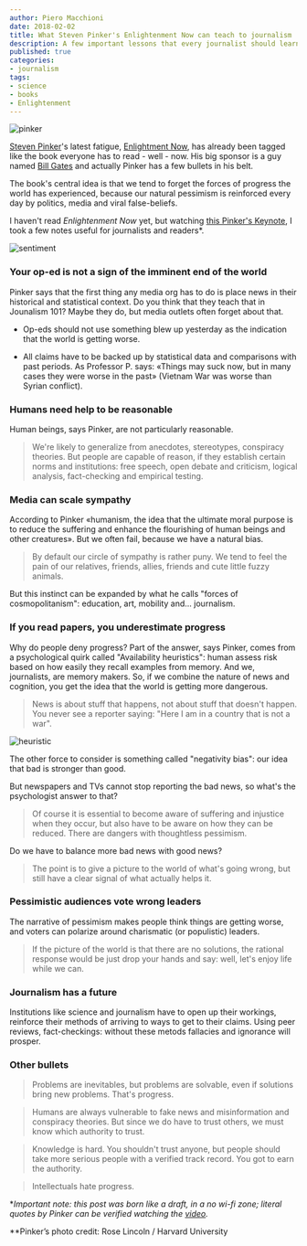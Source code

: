 ```yaml
---
author: Piero Macchioni
date: 2018-02-02
title: What Steven Pinker's Enlightenment Now can teach to journalism
description: A few important lessons that every journalist should learn from Enlightenment Now by Harvard cognitive psychologist Steven Pinker.
published: true
categories:
- journalism
tags:
- science
- books
- Enlightenment
---
```


![pinker](/images/vault/pinker.jpg)

[Steven Pinker](https://en.wikipedia.org/wiki/Steven_Pinker)'s latest fatigue, [Enlightment Now](https://www.penguinrandomhouse.com/books/317051/enlightenment-now-by-steven-pinker/9780525427575/), has already been tagged like the book everyone has to read - well - now. His big sponsor is a guy named [Bill Gates](https://qz.com/1192746/bill-gates-book-recommendation-steven-pinkers-enlightenment-now/) and actually Pinker has a few bullets in his belt. 

The book's central idea is that we tend to forget the forces of progress the world has experienced, because our natural pessimism is reinforced every day by politics, media and viral false-beliefs.

I haven't read _Enlightenment Now_ yet, but watching [this Pinker's Keynote](https://www.youtube.com/watch?v=1s2qyYQIRQE), I took a few notes useful for journalists and readers*.  

![sentiment](/images/vault/sentiment.jpg)

### Your op-ed is not a sign of the imminent end of the world 
Pinker says that the first thing any media org has to do is place news in their historical and statistical context. Do you think that they teach that in Jounalism 101? Maybe they do, but media outlets often forget about that.

- Op-eds should not use something blew up yesterday as the indication that the world is getting worse.

- All claims have to be backed up by statistical data and comparisons with past periods. As Professor P. says: «Things may suck now, but in many cases they were worse in the past» (Vietnam War was worse than Syrian conflict).


### Humans need help to be reasonable
Human beings, says Pinker, are not particularly reasonable. 

>We're likely to generalize from anecdotes, stereotypes, conspiracy theories. But people are capable of reason, if they establish certain norms and institutions: free speech, open debate and criticism, logical analysis, fact-checking and empirical testing.

### Media can scale sympathy
According to Pinker «humanism, the idea that the ultimate moral purpose is to reduce the suffering and enhance the flourishing of human beings and other creatures». But we often fail, because we have a natural bias. 

>By default our circle of sympathy is rather puny. We tend to feel the pain of our relatives, friends, allies, friends and cute little fuzzy animals. 

But this instinct can be expanded by what he calls "forces of cosmopolitanism": education, art, mobility and... journalism.


### If you read papers, you underestimate progress
Why do people deny progress? Part of the answer, says Pinker, comes from a psychological quirk called "Availability heuristics": human assess risk based on how easily they recall examples from memory. 
And we, journalists, are memory makers. So, if we combine the nature of news and cognition, you get the idea that the world is getting more dangerous. 

>News is about stuff that happens, not about stuff that doesn't happen. You never see a reporter saying: "Here I am in a country that is not a war". 

![heuristic](/images/vault/heuristic.jpg)

The other force to consider is something called "negativity bias": our idea that bad is stronger than good.

But newspapers and TVs cannot stop reporting the bad news, so what's the psychologist answer to that? 

>Of course it is essential to become aware of suffering and injustice when they occur, but also have to be aware on how they can be reduced. There are dangers with thoughtless pessimism.

Do we have to balance more bad news with good news?

>The point is to give a picture to the world of what's going wrong, but still have a clear signal of what actually helps it.

### Pessimistic audiences vote wrong leaders
The narrative of pessimism makes people think things are getting worse, and voters can polarize around charismatic (or populistic) leaders. 

>If the picture of the world is that there are no solutions, the rational response would be just drop your hands and say: well, let's enjoy life while we can.

### Journalism has a future
Institutions like science and journalism have to open up their workings, reinforce their methods of arriving to ways to get to their claims. Using peer reviews, fact-checkings: without these metods fallacies and ignorance will prosper.


### Other bullets

>Problems are inevitables, but problems are solvable, even if solutions bring new problems. That's progress.

>Humans are always vulnerable to fake news and misinformation and conspiracy theories. But since we do have to trust others, we must know which authority to trust.

>Knowledge is hard. You shouldn't trust anyone, but people should take more serious people with a verified track record. You got to earn the authority.

>Intellectuals hate progress.


*_Important note: this post was born like a draft, in a no wi-fi zone; literal quotes by Pinker can be verified watching the [video](https://www.youtube.com/watch?v=1s2qyYQIRQE)._

**Pinker’s photo credit: Rose Lincoln / Harvard University

